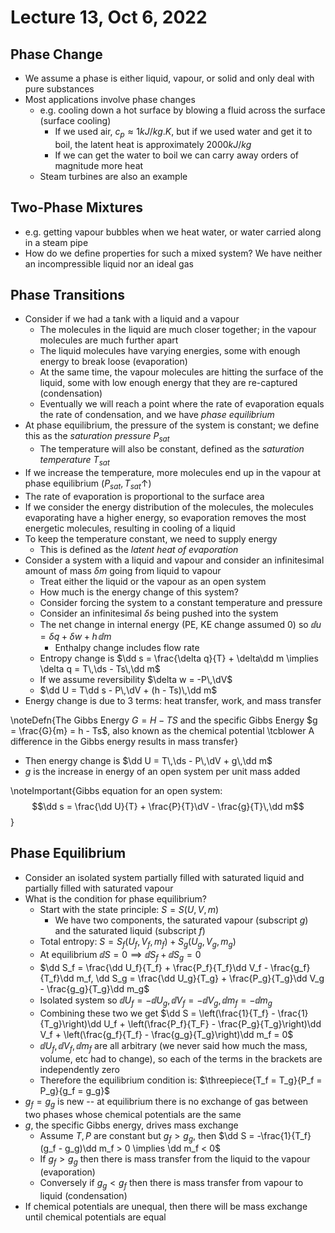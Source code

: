 # Lecture 13, Oct 6, 2022

## Phase Change

* We assume a phase is either liquid, vapour, or solid and only deal with pure substances
* Most applications involve phase changes
	* e.g. cooling down a hot surface by blowing a fluid across the surface (surface cooling)
		* If we used air, $c_p \approx 1\si{kJ/kg.K}$, but if we used water and get it to boil, the latent heat is approximately $2000\si{kJ/kg}$
		* If we can get the water to boil we can carry away orders of magnitude more heat
	* Steam turbines are also an example

## Two-Phase Mixtures

* e.g. getting vapour bubbles when we heat water, or water carried along in a steam pipe
* How do we define properties for such a mixed system? We have neither an incompressible liquid nor an ideal gas

## Phase Transitions

* Consider if we had a tank with a liquid and a vapour
	* The molecules in the liquid are much closer together; in the vapour molecules are much further apart
	* The liquid molecules have varying energies, some with enough energy to break loose (evaporation)
	* At the same time, the vapour molecules are hitting the surface of the liquid, some with low enough energy that they are re-captured (condensation)
	* Eventually we will reach a point where the rate of evaporation equals the rate of condensation, and we have *phase equilibrium*
* At phase equilibrium, the pressure of the system is constant; we define this as the *saturation pressure* $P_{sat}$
	* The temperature will also be constant, defined as the *saturation temperature* $T_{sat}$
* If we increase the temperature, more molecules end up in the vapour at phase equilibrium ($P_{sat}, T_{sat}\uparrow$)
* The rate of evaporation is proportional to the surface area
* If we consider the energy distribution of the molecules, the molecules evaporating have a higher energy, so evaporation removes the most energetic molecules, resulting in cooling of a liquid
* To keep the temperature constant, we need to supply energy
	* This is defined as the *latent heat of evaporation*
* Consider a system with a liquid and vapour and consider an infinitesimal amount of mass $\delta m$ going from liquid to vapour
	* Treat either the liquid or the vapour as an open system
	* How much is the energy change of this system?
	* Consider forcing the system to a constant temperature and pressure
	* Consider an infinitesimal $\delta s$ being pushed into the system
	* The net change in internal energy (PE, KE change assumed 0) so $\dd u = \delta q + \delta w + h\,\dd m$
		* Enthalpy change includes flow rate
	* Entropy change is $\dd s = \frac{\delta q}{T} + \delta\dd m \implies \delta q = T\,\ds - Ts\,\dd m$
	* If we assume reversibility $\delta w = -P\,\dV$
	* $\dd U = T\dd s - P\,\dV + (h - Ts)\,\dd m$
* Energy change is due to 3 terms: heat transfer, work, and mass transfer

\noteDefn{The Gibbs Energy $G = H - TS$ and the specific Gibbs Energy $g = \frac{G}{m} = h - Ts$, also known as the chemical potential \tcblower A difference in the Gibbs energy results in mass transfer}

* Then energy change is $\dd U = T\,\ds - P\,\dV + g\,\dd m$
* $g$ is the increase in energy of an open system per unit mass added

\noteImportant{Gibbs equation for an open system: $$\dd s = \frac{\dd U}{T} + \frac{P}{T}\dV - \frac{g}{T}\,\dd m$$}

## Phase Equilibrium

* Consider an isolated system partially filled with saturated liquid and partially filled with saturated vapour
* What is the condition for phase equilibrium?
	* Start with the state principle: $S = S(U, V, m)$
		* We have two components, the saturated vapour (subscript $g$) and the saturated liquid (subscript $f$)
	* Total entropy: $S = S_f(U_f, V_f, m_f) + S_g(U_g, V_g, m_g)$
	* At equilibrium $\dd S = 0 \implies \dd S_f + \dd S_g = 0$
	* $\dd S_f = \frac{\dd U_f}{T_f} + \frac{P_f}{T_f}\dd V_f - \frac{g_f}{T_f}\dd m_f, \dd S_g = \frac{\dd U_g}{T_g} + \frac{P_g}{T_g}\dd V_g - \frac{g_g}{T_g}\dd m_g$
	* Isolated system so $\dd U_f = -\dd U_g, \dd V_f = -\dd V_g, \dd m_f = -\dd m_g$
	* Combining these two we get $\dd S = \left(\frac{1}{T_f} - \frac{1}{T_g}\right)\dd U_f + \left(\frac{P_f}{T_F} - \frac{P_g}{T_g}\right)\dd V_f + \left(\frac{g_f}{T_f} - \frac{g_g}{T_g}\right)\dd m_f = 0$
	* $\dd U_f, \dd V_f, \dd m_f$ are all arbitrary (we never said how much the mass, volume, etc had to change), so each of the terms in the brackets are independently zero
	* Therefore the equilibrium condition is: $\threepiece{T_f = T_g}{P_f = P_g}{g_f = g_g}$
* $g_f = g_g$ is new -- at equilibrium there is no exchange of gas between two phases whose chemical potentials are the same
* $g$, the specific Gibbs energy, drives mass exchange
	* Assume $T, P$ are constant but $g_f > g_g$, then $\dd S = -\frac{1}{T_f}(g_f - g_g)\dd m_f > 0 \implies \dd m_f < 0$
	* If $g_f > g_g$ then there is mass transfer from the liquid to the vapour (evaporation)
	* Conversely if $g_g < g_f$ then there is mass transfer from vapour to liquid (condensation)
* If chemical potentials are unequal, then there will be mass exchange until chemical potentials are equal

